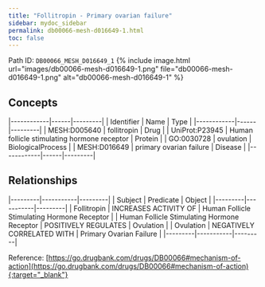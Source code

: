 ```yaml
---
title: "Follitropin - Primary ovarian failure"
sidebar: mydoc_sidebar
permalink: db00066-mesh-d016649-1.html
toc: false 
---
```



Path ID: `DB00066_MESH_D016649_1`
{% include image.html url="images/db00066-mesh-d016649-1.png" file="db00066-mesh-d016649-1.png" alt="db00066-mesh-d016649-1" %}

## Concepts

|------------|------|---------|
| Identifier | Name | Type    |
|------------|------|---------|
| MESH:D005640 | follitropin | Drug |
| UniProt:P23945 | Human follicle stimulating hormone receptor | Protein |
| GO:0030728 | ovulation | BiologicalProcess |
| MESH:D016649 | primary ovarian failure | Disease |
|------------|------|---------|

## Relationships

|---------|-----------|---------|
| Subject | Predicate | Object  |
|---------|-----------|---------|
| Follitropin | INCREASES ACTIVITY OF | Human Follicle Stimulating Hormone Receptor |
| Human Follicle Stimulating Hormone Receptor | POSITIVELY REGULATES | Ovulation |
| Ovulation | NEGATIVELY CORRELATED WITH | Primary Ovarian Failure |
|---------|-----------|---------|

Reference: [https://go.drugbank.com/drugs/DB00066#mechanism-of-action](https://go.drugbank.com/drugs/DB00066#mechanism-of-action){:target="_blank"}